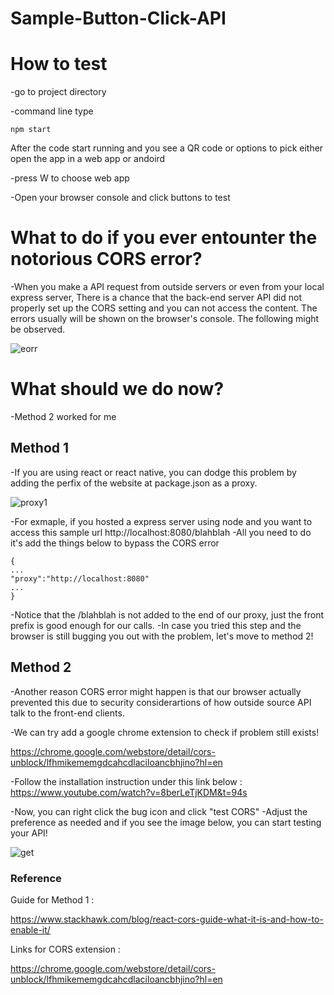 # Sample-Button-Click-API

# How to test

-go to project directory

-command line type 

```
npm start
```
After the code start running and you see a QR code or options to pick either open the app in a web app or andoird 

-press W to choose web app

-Open your browser console and click buttons to test

# What to do if you ever entounter the notorious CORS error?

-When you make a API request from outside servers or even from your local express server, There is a chance that the back-end server API did not properly set up the CORS setting and you can not access the content. The errors usually will be shown on the browser's console. The following might be observed.

![eorr](https://user-images.githubusercontent.com/58338071/179830835-2f287ed5-2fc8-47c2-bbb5-24d955fd4097.JPG)

# What should we do now?
-Method 2 worked for me 

## Method 1
-If you are using react or react native, you can dodge this problem by adding the perfix of the website at package.json as a proxy.

![proxy1](https://user-images.githubusercontent.com/58338071/179831227-0459eb3f-3756-4429-98ab-bef654f8bd81.JPG)

-For exmaple, if you hosted a express server using node and you want to access this sample url
http://localhost:8080/blahblah
-All you need to do it's add the things below to bypass the CORS error

```
{
...
"proxy":"http://localhost:8080"
...
}
```

-Notice that the /blahblah is not added to the end of our proxy, just the front prefix is good enough for our calls. 
-In case you tried this step and the browser is still bugging you out with the problem, let's move to method 2!

## Method 2 
-Another reason CORS error might happen is that our browser actually prevented this due to security considerartions of how outside source API talk to the front-end clients.

-We can try add a google chrome extension to check if problem still exists!

https://chrome.google.com/webstore/detail/cors-unblock/lfhmikememgdcahcdlaciloancbhjino?hl=en

-Follow the installation instruction under this link below :
https://www.youtube.com/watch?v=8berLeTjKDM&t=94s

-Now, you can right click the bug icon and click "test CORS"
-Adjust the preference as needed and if you see the image below, you can start testing your API!

![get](https://user-images.githubusercontent.com/58338071/179833272-2cd48470-b634-4477-8eb0-456fd174e5fe.JPG)




### Reference
Guide for Method 1 :

https://www.stackhawk.com/blog/react-cors-guide-what-it-is-and-how-to-enable-it/

Links for CORS extension :

https://chrome.google.com/webstore/detail/cors-unblock/lfhmikememgdcahcdlaciloancbhjino?hl=en



